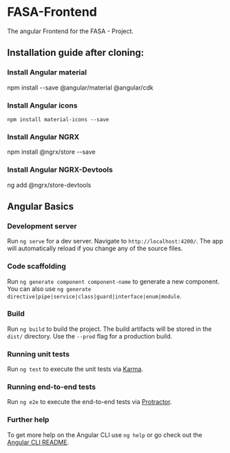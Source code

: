 # FASA-Frontend

The angular Frontend for the FASA - Project.

## Installation guide after cloning:

### Install Angular material
   npm install --save @angular/material @angular/cdk
  
### Install Angular icons
  	npm install material-icons --save
  
### Install Angular NGRX
   npm install @ngrx/store --save
  
### Install Angular NGRX-Devtools
   ng add @ngrx/store-devtools

## Angular Basics
### Development server

Run `ng serve` for a dev server. Navigate to `http://localhost:4200/`. The app will automatically reload if you change any of the source files.

### Code scaffolding

Run `ng generate component component-name` to generate a new component. You can also use `ng generate directive|pipe|service|class|guard|interface|enum|module`.

### Build

Run `ng build` to build the project. The build artifacts will be stored in the `dist/` directory. Use the `--prod` flag for a production build.

### Running unit tests

Run `ng test` to execute the unit tests via [Karma](https://karma-runner.github.io).

### Running end-to-end tests

Run `ng e2e` to execute the end-to-end tests via [Protractor](http://www.protractortest.org/).

### Further help

To get more help on the Angular CLI use `ng help` or go check out the [Angular CLI README](https://github.com/angular/angular-cli/blob/master/README.md).

